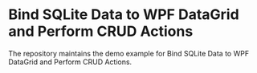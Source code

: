 # Bind SQLite Data to WPF DataGrid and Perform CRUD Actions
The repository maintains the demo example for Bind SQLite Data to WPF DataGrid and Perform CRUD Actions.
